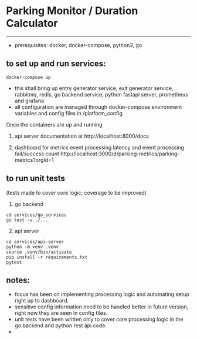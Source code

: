 <!-- todo

api docs
prometheus meyrics

retention rabbit mq

docker exec -it rabbitmq rabbitmqctl set_policy TTL ".*" '{"message-ttl":60000}' --apply-to queues -->


# Parking Monitor / Duration Calculator

---
- prerequisites: docker, docker-compose, python3, go
## to set up and run services: 
```
docker-compose up
```
- this shall bring up entry generator service, exit generator service, rabbitmq, redis, go backend service, python fastapi server, prometheus and grafana
- all configuration are managed through docker-compose environment variables and config files in /platform_config

Once the containers are up and running

1. api server documentation at http://localhost:8000/docs

2. dashboard for metrics event processing latency and event processing fail/success count http://localhost:3000/d/parking-metrics/parking-metrics?orgId=1



## to run unit tests 
(tests made to cover core logic; coverage to be improved)

1. go backend
```
cd services/go_services
go test -v ./...  
```

2. api server
```
cd services/api-server
python -m venv .venv
source .venv/bin/activate
pip install -r requirements.txt
pytest
```

## notes:

- focus has been on implementing processing logic and automating setup right up to dashboard.
- sensitive config information need to be handled better in future version, right now they are seen in config files.
- unit tests have been written only to cover core processing logic in the go backend and python rest api code. 
- 






